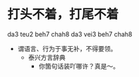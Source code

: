 # 打头不着，打尾不着
da3 teu2 beh7 chah8 da3 vei3 beh7 chah8
+ 谓语言、行为于事无补，不得要领。
  * 泰兴方言辞典
    - 你箇句话装吖哪许？真是～。
